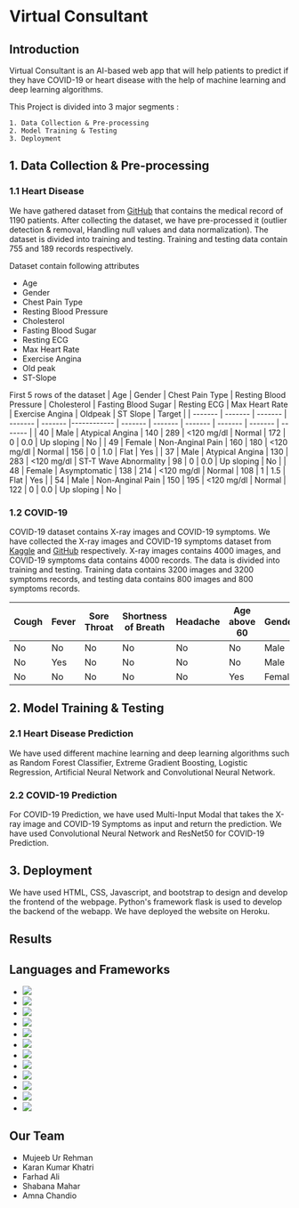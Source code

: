 # Virtual Consultant

## Introduction
Virtual Consultant is an AI-based web app that will help patients to predict if they have COVID-19 or heart disease with the help of machine learning and deep learning algorithms.

This Project is divided into 3 major segments :

    1. Data Collection & Pre-processing  
    2. Model Training & Testing  
    3. Deployment


## 1. Data Collection & Pre-processing
### 1.1 Heart Disease
We have gathered dataset from [GitHub](https://github.com/sid321axn/Heart-Disease-Prediction-Using-Machine-Learning-Ensemble/blob/master/heart_statlog_cleveland_hungary_final.csv) that contains the medical record of 1190 patients. After collecting the dataset, we have pre-processed it (outlier detection & removal, Handling null values and data normalization). The dataset is divided into training and testing. Training and testing data contain 755 and 189 records respectively.

Dataset contain following attributes
- Age
- Gender
- Chest Pain Type
- Resting Blood Pressure 
- Cholesterol 
- Fasting Blood Sugar 
- Resting ECG 
- Max Heart Rate 
- Exercise Angina 
- Old peak 
- ST-Slope


First 5 rows of the dataset
| Age | Gender | Chest Pain Type | Resting Blood Pressure | Cholesterol | Fasting Blood Sugar | Resting ECG | Max Heart Rate | Exercise Angina | Oldpeak | ST Slope | Target |
| ------- | ------- | ------- | ------- | ------- |------------ | ------- | ------- | ------- | ------- | ------- | ------- |
| 40 | Male | Atypical Angina | 140 | 289 | <120 mg/dl | Normal | 172 | 0 | 0.0 | Up sloping | No |
| 49 | Female | Non-Anginal Pain | 160 | 180 | <120 mg/dl | Normal | 156 | 0 | 1.0 | Flat | Yes |
| 37 | Male | Atypical Angina | 130 | 283 | <120 mg/dl | ST-T Wave Abnormality | 98 | 0 | 0.0 | Up sloping | No |
| 48 | Female | Asymptomatic | 138 | 214 | <120 mg/dl | Normal | 108 | 1 | 1.5 | Flat | Yes |
| 54 | Male | Non-Anginal Pain | 150 | 195 | <120 mg/dl | Normal | 122 | 0 | 0.0 | Up sloping | No |

### 1.2 COVID-19
COVID-19 dataset contains X-ray images and COVID-19 symptoms. We have collected the X-ray images and COVID-19 symptoms dataset from [Kaggle](https://www.kaggle.com/tawsifurrahman/covid19-radiography-database) and [GitHub](https://github.com/nshomron/covidpred/tree/master/data) respectively. X-ray images contains 4000 images, and COVID-19 symptoms data contains 4000 records. The data is divided into training and testing. Training data contains 3200 images and 3200 symptoms records, and testing data contains 800 images and 800 symptoms records.

| Cough | Fever | Sore Throat | Shortness of Breath | Headache | Age above 60 | Gender | Test Indication | COVID-Result|
| ------ | ------ | ------ | ------ | ------ | ------ | ------ | ------ | ------ |
| No | No | No | No | No | No | Male | Other | Negative|
| No | Yes | No | No | No | No | Male | Other | Negative|
| No | No | No | No | No | Yes | Female | Other | Negative|


## 2. Model Training & Testing
### 2.1 Heart Disease Prediction
We have used different machine learning and deep learning algorithms such as Random Forest Classifier, Extreme Gradient Boosting, Logistic Regression, Artificial Neural Network and Convolutional Neural Network.

### 2.2 COVID-19 Prediction

For COVID-19 Prediction, we have used Multi-Input Modal that takes the X-ray image and COVID-19 Symptoms as input and return the prediction. We have used Convolutional Neural Network and ResNet50 for COVID-19 Prediction.

## 3. Deployment
We have used HTML, CSS, Javascript, and bootstrap to design and develop the frontend of the webpage. Python's framework flask is used to develop the backend of the webapp. We have deployed the website on Heroku.



## Results


## Languages and Frameworks
- <img src="https://img.shields.io/badge/-HTML-orange">
- <img src="https://img.shields.io/badge/-CSS-blue">
- <img src="https://img.shields.io/badge/-JavaScript-yellow">
- <img src="https://img.shields.io/badge/-bootstrap-blue">
- <img src="https://img.shields.io/badge/-Python-white">
- <img src="https://img.shields.io/badge/-Numpy-skyblue">
- <img src="https://img.shields.io/badge/-Pandas-blue">
- <img src="https://img.shields.io/badge/-Tensorflow-orange">
- <img src="https://img.shields.io/badge/-Keras-red">
- <img src="https://img.shields.io/badge/-Flask-black">
- <img src="https://img.shields.io/badge/-Scikit Learn-orange">
- <img src="https://img.shields.io/badge/-Pillow-white">



## Our Team
- Mujeeb Ur Rehman
- Karan Kumar Khatri
- Farhad Ali
- Shabana Mahar
- Amna Chandio
